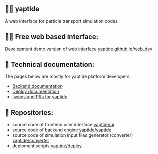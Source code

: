 ## 🙋‍♀️ yaptide

A web interface for particle transport simulation codes

## 👩‍💻 Free web based interface:

Development demo version of web interface [yaptide.github.io/web_dev](https://yaptide.github.io/web_dev/)

## 🧙 Technical documentation:

The pages below are mostly for yaptide platform developers:
- [Backend documentation](https://yaptide.github.io/yaptide/)
- [Deploy documentation](https://yaptide.github.io/deploy/)
- [Issues and PRs for yaptide](https://github.com/orgs/yaptide/projects/6)

## 🍿 Repositories:
- source code of frontend user interface [yaptide/ui](https://github.com/yaptide/ui)
- source code of backend engine [yaptide/yaptide](https://github.com/yaptide/yaptide)
- source code of simulation input files generator (converter) [yaptide/converter](https://github.com/yaptide/converter)
- deploment scripts [yaptide/deploy](https://github.com/yaptide/deploy)


<!--

**Here are some ideas to get you started:**

🙋‍♀️ A short introduction - what is your organization all about?
👩‍💻 Useful resources - where can the community find your docs? Is there anything else the community should know?
🍿 Fun facts - what does your team eat for breakfast?
 Remember, you can do mighty things with the power of [Markdown](https://docs.github.com/github/writing-on-github/getting-started-with-writing-and-formatting-on-github/basic-writing-and-formatting-syntax)
-->
